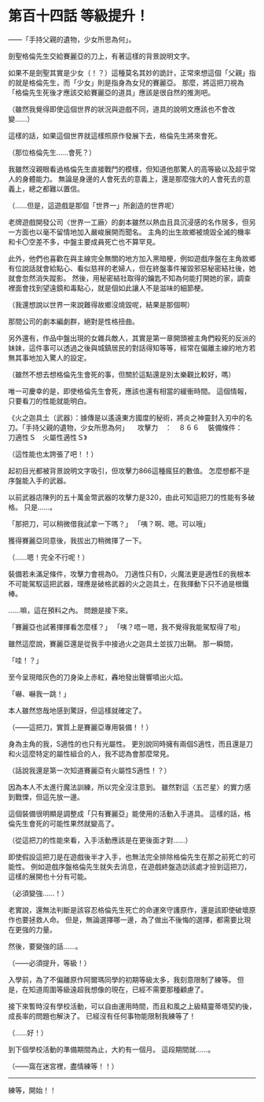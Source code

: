 # 第百十四話 等級提升！

――「手持父親的遺物，少女所思為何」。

劍聖格倫先生交給賽麗亞的刀上，有著這樣的背景說明文字。

如果不是劍聖其實是少女（！？）這種莫名其妙的詭計，正常來想這個「父親」指的就是格倫先生，而「少女」則是指身為女兒的賽麗亞。
那麼，將這把刀視為「格倫先生死後才應該交給賽麗亞的道具」應該是很自然的推測吧。

（雖然我覺得即使這個世界的狀況與遊戲不同，道具的說明文應該也不會改變……）

這樣的話，如果這個世界就這樣照原作發展下去，格倫先生將來會死。

（那位格倫先生……會死？）

我雖然沒親眼看過格倫先生直接戰鬥的模樣，但知道他那驚人的高等級以及超乎常人的身體能力。
無論是身邊的人會死去的意義上，還是那麼強大的人會死去的意義上，總之都難以置信。

（……但是，這遊戲是那個「世界一」所創造的世界呢）

老牌遊戲開發公司〈世界一工廠〉的劇本雖然以熱血且具沉浸感的名作居多，但另一方面也以毫不留情地加入嚴峻展開而聞名。
主角的出生故鄉被燒毀全滅的機率和卡〇空差不多，中盤主要成員死亡也不算罕見。

此外，他們也喜歡在與主線完全無關的地方加入黑暗梗，例如遊戲序盤在主角故鄉有位說話就會給點心、看似慈祥的老婦人，但在終盤事件摧毀邪惡秘密結社後，她就會忽然消失蹤影。
然後，用秘密結社取得的鑰匙不知為何能打開她的家，調查裡面會找到望遠鏡和毒點心，就是個如此讓人不是滋味的細節梗。

（我還想說以世界一來說難得故鄉沒燒毀呢，結果是那個啊）

那間公司的劇本編劇群，絕對是性格扭曲。

另外還有，作品中盤出現的女雜兵敵人，其實是第一章開頭被主角們殺死的反派的妹妹，這件事可以透過之後與城鎮居民的對話得知等等，經常在偏離主線的地方若無其事地加入驚人的設定。

（雖然不想去想格倫先生會死的事，但關於這點還是別太樂觀比較好，嗎）

唯一可慶幸的是，即使格倫先生會死，應該也還有相當的緩衝時間。
這個情報，只要看刀的性能就能明白。

《火之迦具土（武器）：據傳是以遙遠東方國度的秘術，將炎之神靈封入刃中的名刀。「手持父親的遺物，少女所思為何」
　攻擊力　：　８６６
　裝備條件：　刀適性Ｓ　火屬性適性Ｓ》

（這性能也太誇張了吧！！）

起初目光都被背景說明文字吸引，但攻擊力866這種瘋狂的數值。
怎麼想都不是序盤能入手的武器。

以前武器店陳列的五十萬金幣武器的攻擊力是320，由此可知這把刀的性能有多破格。
只是……。

「那把刀，可以稍微借我試拿一下嗎？」
「咦？啊、嗯。可以哦」

獲得賽麗亞同意後，我拔出刀稍微揮了一下。

（……嗯！完全不行呢！）

裝備若未滿足條件，攻擊力會視為0。
刀適性只有D，火魔法更是適性E的我根本不可能駕馭這把武器，理應是破格武器的火之迦具土，在我揮動下只不過是根鐵棒。

……嘛，這在預料之內。
問題是接下來。

「賽麗亞也試著揮揮看怎麼樣？」
「咦？唔ー嗯，我不覺得我能駕馭得了啦」

雖然這麼說，賽麗亞還是從我手中接過火之迦具土並拔刀出鞘。
那一瞬間，

「哇！？」

至今呈現暗灰色的刀身染上赤紅，轟地發出聲響噴出火焰。

「嚇、嚇我一跳！」

本人雖然悠哉地感到驚訝，但這樣就確定了。

（――這把刀，實質上是賽麗亞專用裝備！！）

身為主角的我，S適性的也只有光屬性。
更別說同時擁有兩個S適性，而且還是刀和火這麼特定的屬性組合的人，我不認為會那麼常見。

（話說我還是第一次知道賽麗亞有火屬性S適性！？）

因為本人不太進行魔法訓練，所以完全沒注意到。
雖然對這〈五芒星〉的實力感到戰慄，但這先放一邊。

這個裝備很明顯是調整成「只有賽麗亞」能使用的活動入手道具。
這樣的話，格倫先生會死的可能性果然就變高了。

（從這把刀的性能來看，入手活動應該是在更後面才對……）

即使假設這把刀是在遊戲後半才入手，也無法完全排除格倫先生在那之前死亡的可能性。
例如遊戲序盤格倫先生就失去消息，在遊戲終盤造訪該處才撿到這把刀，這樣的展開也十分有可能。

（必須變強……！）

老實說，還無法判斷是該容忍格倫先生死亡的命運來守護原作，還是該即使破壞原作也要拯救人命。
但是，無論選擇哪一邊，為了做出不後悔的選擇，都需要比現在更強的力量。

然後，要變強的話……。

（――必須提升，等級！）

入學前，為了不偏離原作阿爾瑪同學的初期等級太多，我刻意限制了練等。
但是，在知道周圍等級遠超我想像的現在，已經不需要那種顧慮了。

接下來暫時沒有學校活動，可以自由運用時間，而且和風之上級精靈蒂塔契約後，成長率的問題也解決了。
已經沒有任何事物能限制我練等了！

（……好！）

到下個學校活動的準備期間為止，大約有一個月。
這段期間就……。

（――窩在迷宮裡，盡情練等！！）

---

練等，開始！！